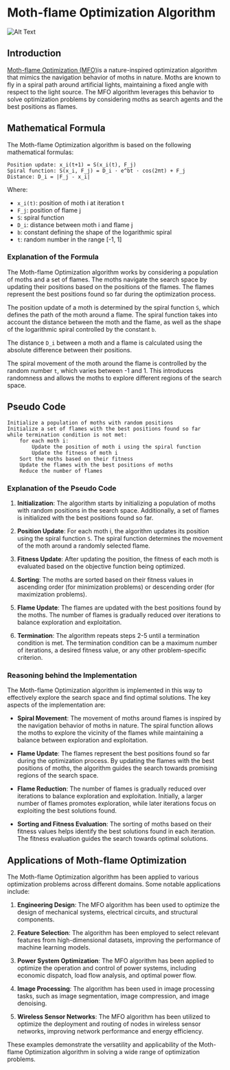 # Moth-flame Optimization Algorithm

![Alt Text](https://gitlab.com/aminse/swarm-intelligence/-/raw/main/images/mfo.png)

## Introduction

[Moth-flame Optimization (MFO)](https://www.sciencedirect.com/science/article/abs/pii/S0950705115002580)is a nature-inspired optimization algorithm that mimics the navigation behavior of moths in nature. Moths are known to fly in a spiral path around artificial lights, maintaining a fixed angle with respect to the light source. The MFO algorithm leverages this behavior to solve optimization problems by considering moths as search agents and the best positions as flames.

## Mathematical Formula

The Moth-flame Optimization algorithm is based on the following mathematical formulas:

```
Position update: x_i(t+1) = S(x_i(t), F_j)
Spiral function: S(x_i, F_j) = D_i · e^bt · cos(2πt) + F_j
Distance: D_i = |F_j - x_i|
```

Where:
- `x_i(t)`: position of moth i at iteration t
- `F_j`: position of flame j
- `S`: spiral function
- `D_i`: distance between moth i and flame j
- `b`: constant defining the shape of the logarithmic spiral
- `t`: random number in the range [-1, 1]

### Explanation of the Formula

The Moth-flame Optimization algorithm works by considering a population of moths and a set of flames. The moths navigate the search space by updating their positions based on the positions of the flames. The flames represent the best positions found so far during the optimization process.

The position update of a moth is determined by the spiral function `S`, which defines the path of the moth around a flame. The spiral function takes into account the distance between the moth and the flame, as well as the shape of the logarithmic spiral controlled by the constant `b`.

The distance `D_i` between a moth and a flame is calculated using the absolute difference between their positions.

The spiral movement of the moth around the flame is controlled by the random number `t`, which varies between -1 and 1. This introduces randomness and allows the moths to explore different regions of the search space.

## Pseudo Code

```
Initialize a population of moths with random positions
Initialize a set of flames with the best positions found so far
while termination condition is not met:
    for each moth i:
        Update the position of moth i using the spiral function
        Update the fitness of moth i
    Sort the moths based on their fitness
    Update the flames with the best positions of moths
    Reduce the number of flames
```

### Explanation of the Pseudo Code

1. **Initialization**: The algorithm starts by initializing a population of moths with random positions in the search space. Additionally, a set of flames is initialized with the best positions found so far.

2. **Position Update**: For each moth i, the algorithm updates its position using the spiral function `S`. The spiral function determines the movement of the moth around a randomly selected flame.

3. **Fitness Update**: After updating the position, the fitness of each moth is evaluated based on the objective function being optimized.

4. **Sorting**: The moths are sorted based on their fitness values in ascending order (for minimization problems) or descending order (for maximization problems).

5. **Flame Update**: The flames are updated with the best positions found by the moths. The number of flames is gradually reduced over iterations to balance exploration and exploitation.

6. **Termination**: The algorithm repeats steps 2-5 until a termination condition is met. The termination condition can be a maximum number of iterations, a desired fitness value, or any other problem-specific criterion.

### Reasoning behind the Implementation

The Moth-flame Optimization algorithm is implemented in this way to effectively explore the search space and find optimal solutions. The key aspects of the implementation are:

- **Spiral Movement**: The movement of moths around flames is inspired by the navigation behavior of moths in nature. The spiral function allows the moths to explore the vicinity of the flames while maintaining a balance between exploration and exploitation.

- **Flame Update**: The flames represent the best positions found so far during the optimization process. By updating the flames with the best positions of moths, the algorithm guides the search towards promising regions of the search space.

- **Flame Reduction**: The number of flames is gradually reduced over iterations to balance exploration and exploitation. Initially, a larger number of flames promotes exploration, while later iterations focus on exploiting the best solutions found.

- **Sorting and Fitness Evaluation**: The sorting of moths based on their fitness values helps identify the best solutions found in each iteration. The fitness evaluation guides the search towards optimal solutions.

## Applications of Moth-flame Optimization

The Moth-flame Optimization algorithm has been applied to various optimization problems across different domains. Some notable applications include:

1. **Engineering Design**: The MFO algorithm has been used to optimize the design of mechanical systems, electrical circuits, and structural components.

2. **Feature Selection**: The algorithm has been employed to select relevant features from high-dimensional datasets, improving the performance of machine learning models.

3. **Power System Optimization**: The MFO algorithm has been applied to optimize the operation and control of power systems, including economic dispatch, load flow analysis, and optimal power flow.

4. **Image Processing**: The algorithm has been used in image processing tasks, such as image segmentation, image compression, and image denoising.

5. **Wireless Sensor Networks**: The MFO algorithm has been utilized to optimize the deployment and routing of nodes in wireless sensor networks, improving network performance and energy efficiency.

These examples demonstrate the versatility and applicability of the Moth-flame Optimization algorithm in solving a wide range of optimization problems.